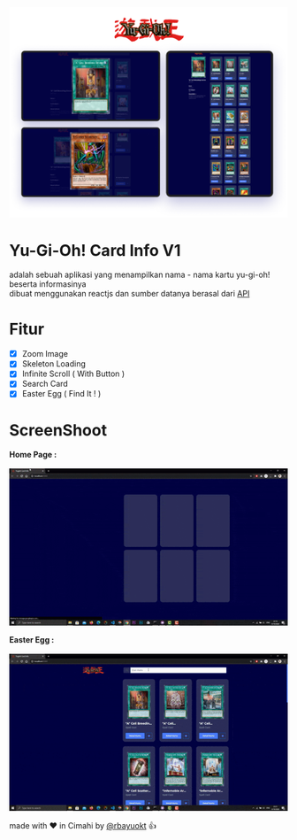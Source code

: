 <p align="center">
<img src="screenshoot/pg.png" width="600px" /><br>
</p>

# Yu-Gi-Oh! Card Info V1
adalah sebuah aplikasi yang menampilkan nama - nama kartu yu-gi-oh! beserta informasinya<br>
dibuat menggunakan reactjs dan sumber datanya berasal dari [API](https://db.ygoprodeck.com/)

# Fitur 
- [x] Zoom Image
- [x] Skeleton Loading
- [x] Infinite Scroll ( With Button )
- [x] Search Card
- [x] Easter Egg ( Find It ! )

# ScreenShoot

**Home Page :**<br><br>
<img src="screenshoot/1.gif" width="800px" /><br>

**Easter Egg :**<br><br>
<img src="screenshoot/2.gif" width="800px" /><br>

made with :heart: in Cimahi by [@rbayuokt](https://www.instagram.com/rbayuokt/) :thumbsup:
